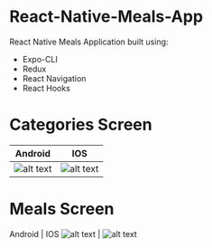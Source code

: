 # React-Native-Meals-App
React Native Meals Application built using:
* Expo-CLI
* Redux
* React Navigation
* React Hooks

# Categories Screen

Android | IOS
------------ | -------------
![alt text](https://i.imgur.com/t96FJh9.png) | ![alt text](https://i.imgur.com/Hrzk22a.png)

# Meals Screen
Android | IOS
![alt text](https://i.imgur.com/gUrNE0m.png) | ![alt text](https://i.imgur.com/Hrzk22a.png)
